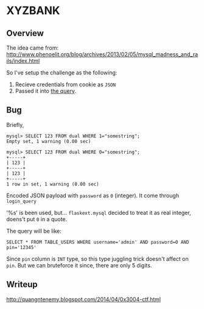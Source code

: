 # XYZBANK

## Overview

The idea came from: http://www.phenoelit.org/blog/archives/2013/02/05/mysql_madness_and_rails/index.html

So I've setup the challenge as the following:
1. Recieve credentials from cookie as `JSON`
2. Passed it into [the query](https://github.com/l4wio/CTF-challenges-by-me/blob/master/0x3004/200-XYZBANK/app.py#L38).


## Bug

Briefly,

```
mysql> SELECT 123 FROM dual WHERE 1="somestring";
Empty set, 1 warning (0.00 sec)

mysql> SELECT 123 FROM dual WHERE 0="somestring";
+-----+
| 123 |
+-----+
| 123 |
+-----+
1 row in set, 1 warning (0.00 sec)
```

Encoded JSON payload with `password` as `0` (integer). It come through `login_query`

'%s' is been used, but... `flaskext.mysql` decided to treat it as real integer, doens't put `0` in a quote.

The query will be like:
```
SELECT * FROM TABLE_USERS WHERE username='admin' AND password=0 AND pin='12345'
```

Since `pin` column is `INT` type, so this type juggling trick doesn't affect on `pin`. But we can bruteforce it since, there are only 5 digits.

## Writeup
http://quangntenemy.blogspot.com/2014/04/0x3004-ctf.html
